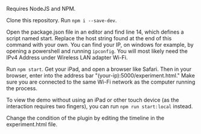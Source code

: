 Requires NodeJS and NPM.

Clone this repository. Run `npm i --save-dev`.

Open the package.json file in an editor and find line 14, which defines a script named start. Replace the host string found at the end of this command with your own. You can find your IP, on windows for example, by opening a powershell and running `ipconfig`. You will most likely need the IPv4 Address under Wireless LAN adapter Wi-Fi.

Run `npm start`. Get your iPad, and open a browser like Safari. Then in your browser, enter into the address bar "(your-ip):5000/experiment.html." Make sure you are connected to the same Wi-Fi network as the computer running the process.

To view the demo without using an iPad or other touch device (as the interaction requires two fingers), you can run `npm run start:local` instead.

Change the condition of the plugin by editing the timeline in the experiment.html file.
